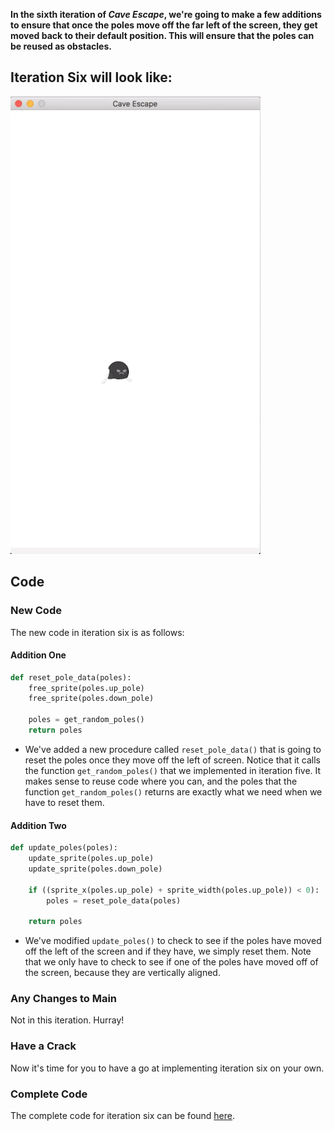 __In the sixth iteration of *Cave Escape*, we're going to make a few additions to ensure that once the poles move off the far left of the screen, they get moved back to their default position. This will ensure that the poles can be reused as obstacles.__

## Iteration Six will look like:
![Iteration Six](https://raw.githubusercontent.com/itco-education/cave-escape/master/Documentation/Images/iteration_6.gif)

## Code

### New Code
The new code in iteration six is as follows:

#### Addition One
```python
def reset_pole_data(poles):
    free_sprite(poles.up_pole)
    free_sprite(poles.down_pole)

    poles = get_random_poles()
    return poles
```

- We've added a new procedure called ```reset_pole_data()``` that is going to reset the poles once they move off the left of screen. Notice that it calls the function ```get_random_poles()``` that we implemented in iteration five. It makes sense to reuse code where you can, and the poles that the function ```get_random_poles()``` returns are exactly what we need when we have to reset them.

#### Addition Two
```python
def update_poles(poles):
    update_sprite(poles.up_pole)
    update_sprite(poles.down_pole)

    if ((sprite_x(poles.up_pole) + sprite_width(poles.up_pole)) < 0):
        poles = reset_pole_data(poles)

    return poles
```
- We've modified ```update_poles()``` to check to see if the poles have moved off the left of the screen and if they have, we simply reset them. Note that we only have to check to see if one of the poles have moved off of the screen, because they are vertically aligned.

### Any Changes to Main
Not in this iteration. Hurray!

### Have a Crack
Now it's time for you to have a go at implementing iteration six on your own.

### Complete Code
The complete code for iteration six can be found [here](https://raw.githubusercontent.com/itco-education/cave-escape/master/CPP/cave_escape_6.cpp).
